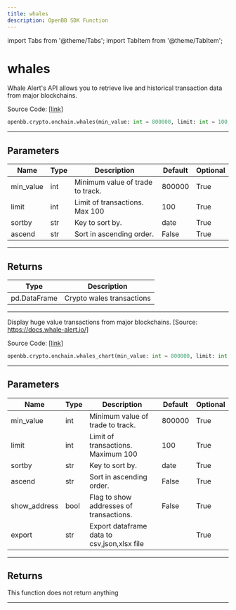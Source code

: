 ```yaml
---
title: whales
description: OpenBB SDK Function
---
```


import Tabs from '@theme/Tabs';
import TabItem from '@theme/TabItem';

# whales

<Tabs>
<TabItem value="model" label="Model" default>

Whale Alert's API allows you to retrieve live and historical transaction data from major blockchains.

Source Code: [[link](https://github.com/OpenBB-finance/OpenBBTerminal/tree/main/openbb_terminal/cryptocurrency/onchain/whale_alert_model.py#L86)]

```python
openbb.crypto.onchain.whales(min_value: int = 800000, limit: int = 100, sortby: str = "date", ascend: bool = False)
```

---

## Parameters

| Name | Type | Description | Default | Optional |
| ---- | ---- | ----------- | ------- | -------- |
| min_value | int | Minimum value of trade to track. | 800000 | True |
| limit | int | Limit of transactions. Max 100 | 100 | True |
| sortby | str | Key to sort by. | date | True |
| ascend | str | Sort in ascending order. | False | True |


---

## Returns

| Type | Description |
| ---- | ----------- |
| pd.DataFrame | Crypto wales transactions |
---



</TabItem>
<TabItem value="view" label="Chart">

Display huge value transactions from major blockchains. [Source: https://docs.whale-alert.io/]

Source Code: [[link](https://github.com/OpenBB-finance/OpenBBTerminal/tree/main/openbb_terminal/cryptocurrency/onchain/whale_alert_view.py#L21)]

```python
openbb.crypto.onchain.whales_chart(min_value: int = 800000, limit: int = 100, sortby: str = "date", ascend: bool = False, show_address: bool = False, export: str = "")
```

---

## Parameters

| Name | Type | Description | Default | Optional |
| ---- | ---- | ----------- | ------- | -------- |
| min_value | int | Minimum value of trade to track. | 800000 | True |
| limit | int | Limit of transactions. Maximum 100 | 100 | True |
| sortby | str | Key to sort by. | date | True |
| ascend | str | Sort in ascending order. | False | True |
| show_address | bool | Flag to show addresses of transactions. | False | True |
| export | str | Export dataframe data to csv,json,xlsx file |  | True |


---

## Returns

This function does not return anything

---



</TabItem>
</Tabs>